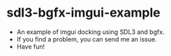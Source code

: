 # sdl3-bgfx-imgui-example

- An example of imgui docking using SDL3 and bgfx.
- If you find a problem, you can send me an issue.
- Have fun!
